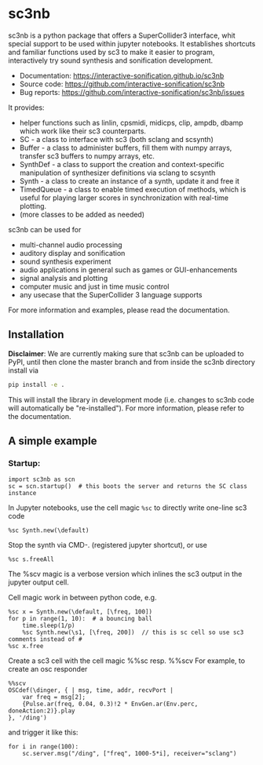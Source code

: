 # sc3nb

sc3nb is a python package that offers a SuperCollider3 interface, whit special support to be used within jupyter notebooks.
It establishes shortcuts and familiar functions used by sc3 to make it easier to program, interactively try sound synthesis and sonification development.

  * Documentation: https://interactive-sonification.github.io/sc3nb
  * Source code: https://github.com/interactive-sonification/sc3nb
  * Bug reports: https://github.com/interactive-sonification/sc3nb/issues

It provides:
  * helper functions such as linlin, cpsmidi, midicps, clip, ampdb, dbamp which work like their sc3 counterparts.
  * SC - a class to interface with sc3 (both sclang and scsynth)
  * Buffer - a class to administer buffers, fill them with numpy arrays, transfer sc3 buffers to numpy arrays, etc.
  * SynthDef - a class to support the creation and context-specific manipulation of synthesizer definitions via sclang to scsynth
  * Synth - a class to create an instance of a synth, update it and free it
  * TimedQueue - a class to enable timed execution of methods, which is useful for playing larger scores in synchronization with real-time plotting.
  * (more classes to be added as needed)

sc3nb can be used for
* multi-channel audio processing
* auditory display and sonification
* sound synthesis experiment
* audio applications in general such as games or GUI-enhancements
* signal analysis and plotting
* computer music and just in time music control
* any usecase that the SuperCollider 3 language supports


For more information and examples, please read the documentation.

## Installation

**Disclaimer**: We are currently making sure that sc3nb can be uploaded to PyPI, until then clone the master branch and from inside the sc3nb directory install via
```bash
pip install -e .
```

This will install the library in development mode (i.e. changes to sc3nb code will automatically be "re-installed").
For more information, please refer to the documentation.


## A simple example

### Startup:

    import sc3nb as scn
    sc = scn.startup()  # this boots the server and returns the SC class instance

In Jupyter notebooks, use the cell magic `%sc` to directly write one-line sc3 code

    %sc Synth.new(\default)

Stop the synth via CMD-. (registered jupyter shortcut), or use

    %sc s.freeAll

The %scv magic is a verbose version which inlines the sc3 output in the jupyter output cell.

Cell magic work in between python code, e.g.

    %sc x = Synth.new(\default, [\freq, 100])
    for p in range(1, 10):  # a bouncing ball
        time.sleep(1/p)
        %sc Synth.new(\s1, [\freq, 200])  // this is sc cell so use sc3 comments instead of #
    %sc x.free

Create a sc3 cell with the cell magic %%sc resp. %%scv
For example, to create an osc responder

    %%scv
    OSCdef(\dinger, { | msg, time, addr, recvPort |
        var freq = msg[2];
        {Pulse.ar(freq, 0.04, 0.3)!2 * EnvGen.ar(Env.perc, doneAction:2)}.play
    }, '/ding')

and trigger it like this:

    for i in range(100):
        sc.server.msg("/ding", ["freq", 1000-5*i], receiver="sclang")

